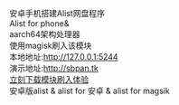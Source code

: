 安卓手机搭建Alist网盘程序<br>
Alist for phone&<br>
aarch64架构处理器</br>
使用magisk刷入该模块<br>
本地地址:http://127.0.0.1:5244<br>
演示地址:http://sbpan.tk <br>
<a href="https://github.com/xyjzyh/Alist_magisk/releases">立刻下载模块刷入体验</a><br>
安卓版alist & alist for 安卓 & alist for magsik
